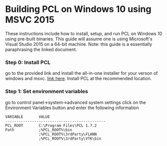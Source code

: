# Building PCL on Windows 10 using MSVC 2015

These instructions include how to install, setup, and run PCL on Windows 10 using pre-built binaries.  This guide will assume one is using Microsoft's Visual Studio 2015 on a 64-bit machine.  Note: this guide is a essentially paraphrasing the linked document.

### Step 0: Install PCL   
go to the provided link and install the all-in-one installer for your verson of windows and msvc. [link here](http://unanancyowen.com/?p=1255&lang=en).  Install PCL at the recommended location.

### Step 1: Set environment variables   
go to control panel->system->advanced system settings
click on the Environment Variables button and enter the following information
```
VARIABLE       VALUE
---------------------------------------------
PCL_ROOT       C:\Program Files\PCL 1.7.2
Path           ;%PCL_ROOT%\bin
               ;%PCL_ROOT%\3rdParty\FLANN
               ;%PCL_ROOT%\3rdParty\VTK\bin
```  


